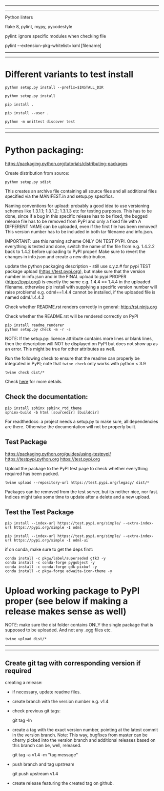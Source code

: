 ------------------------------------------------------------------------------------------

------------------------------------------------------------------------------------------

Python linters

flake 8, pylint, mypy, pycodestyle

pylint: ignore specific modules when checking file

pylint --extension-pkg-whitelist=lxml [filename]

------------------------------------------------------------------------------------------

------------------------------------------------------------------------------------------

# Different variants to test install

    python setup.py install --prefix=$INSTALL_DIR

    python setup.py install

    pip install .

    pip install --user .

    python -m unittest discover test

------------------------------------------------------------------------------------------

------------------------------------------------------------------------------------------

# Python packaging:

https://packaging.python.org/tutorials/distributing-packages

Create distribution from source:

    python setup.py sdist

This creates an archive file containing all source files and all additional files specified via the MANIFEST.in and setup.py specifics.

Naming conventions for upload: probably a good idea to use versioning schemes like 1.3.1.1; 1.3.1.2; 1.3.1.3 etc for testing purposes. This has to be done, since if a bug in this specific release has to be fixed, the bugged release file has to be removed from PyPI and only a fixed file with A DIFFERENT NAME can be uploaded, even if the first file has been removed!
This version number has to be included in both tar filename and info.json.

IMPORTANT: use this naming scheme ONLY ON TEST PYPI. Once everything is tested and done, switch the name of the file from e.g. 1.4.2.2 back to 1.4.2 before uploading to PyPI proper! Make sure to revert the changes in info.json and create a new distribution.

update the python packaging description - still use x.y.z.# for pypi TEST package upload (https://test.pypi.org), but make sure that the version number in info.json and in the FINAL upload to pypi PROPER (https://pypi.org/) is exactly the same e.g. 1.4.4 == 1.4.4 in the uploaded filename. otherwise pip install with supplying a specific version number will raise problems! e.g. odml==1.4.4 cannot be installed, if the uploaded file is named odml.1.4.4.2

Check whether README.rst renders correctly in general:
http://rst.ninjs.org

Check whether the README.rst will be rendered correctly on PyPI

    pip install readme_renderer
    python setup.py check -m -r -s

NOTE: If the setup.py::licence attribute contains more lines or blank lines, then the description will NOT be displayed on PyPI but does not show up as an error. 
This might be true for other attributes as well.

Run the following check to ensure that the readme can properly be integrated in PyPI; note that `twine check` only works with python < 3.9

    twine check dist/*

Check [here](https://packaging.python.org/guides/making-a-pypi-friendly-readme/#validating-restructuredtext-markup) 
for more details.

## Check the documentation:

    pip install sphinx sphinx_rtd_theme
    sphinx-build -b html [sourcedir] [builddir]

For readthedocs: a project needs a setup.py to make sure, all dependencies are there.
Otherwise the documentation will not be properly built.

## Test Package

https://packaging.python.org/guides/using-testpypi/
https://testpypi.python.org
https://test.pypi.org

Upload the package to the PyPI test page to check whether everything required has been packed.

    twine upload --repository-url https://test.pypi.org/legacy/ dist/*

Packages can be removed from the test server, but its neither nice, nor fast. Indices might take some time to update after a delete and a new upload.

## Test the Test Package

    pip install --index-url https://test.pypi.org/simple/ --extra-index-url https://pypi.org/simple -I odml

    pip install --index-url https://test.pypi.org/simple/ --extra-index-url https://pypi.org/simple -I odml-ui

if on conda, make sure to get the deps first:

    conda install -c pkgw/label/superseded gtk3 -y
    conda install -c conda-forge pygobject -y
    conda install -c conda-forge gdk-pixbuf -y
    conda install -c pkgw-forge adwaita-icon-theme -y


# Upload working package to PyPI proper (see below if making a release makes sense as well)

NOTE: make sure the dist folder contains ONLY the single package that is supposed to be uploaded. And not any .egg files etc.

    twine upload dist/*

------------------------------------------------------------------------------------------

------------------------------------------------------------------------------------------

## Create git tag with corresponding version if required

creating a release:

- if necessary, update readme files.
- create branch with the version number e.g. v1.4

- check previous git tags:

    git tag -ln

- create a tag with the exact version number, pointing at the latest commit in the version branch.
    Note: This way, bugfixes from master can be cherry picked into the version branch and additional releases based on this branch can be, well, released.

    git tag -a v1.4 -m "tag message"

- push branch and tag upstream

    git push upstream v1.4

- create release featuring the created tag on github.

